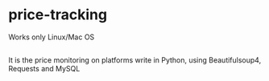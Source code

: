 # price-tracking
Works only Linux/Mac OS

##

It is the price monitoring on platforms write in Python, using Beautifulsoup4, Requests and MySQL

